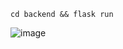```
cd backend && flask run
```
![image](https://user-images.githubusercontent.com/25562869/132985147-c2a78d46-12bf-427d-affd-30c9b1281819.png)
